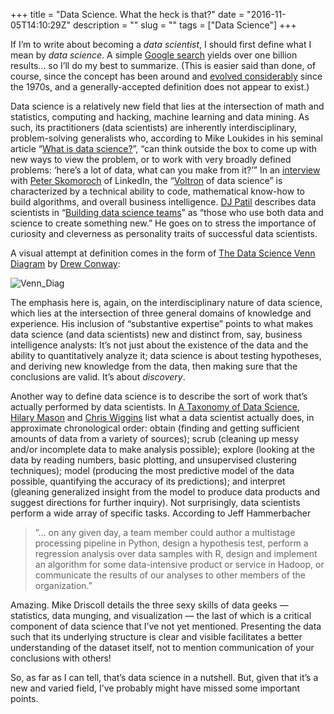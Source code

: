 +++
title = "Data Science. What the heck is that?"
date = "2016-11-05T14:10:29Z"
description = ""
slug = ""
tags = ["Data Science"]
+++

If I’m to write about becoming a *data scientist*, I should first define what I mean by *data science*. A simple [Google search](http://lmgtfy.com/?q=what+is+data+science%3F) yields over one billion results… so I’ll do my best to summarize. (This is easier said than done, of course, since the concept has been around and [evolved considerably](https://www.smartdatacollective.com/evolution-what-data-science/) since the 1970s, and a generally-accepted definition does not appear to exist.)

Data science is a relatively new field that lies at the intersection of math and statistics, computing and hacking, machine learning and data mining. As such, its practitioners (data scientists) are inherently interdisciplinary, problem-solving generalists who, according to Mike Loukides in his seminal article “[What is data science?](https://www.oreilly.com/ideas/what-is-data-science)”, “can think outside the box to come up with new ways to view the problem, or to work with very broadly defined problems: ‘here’s a lot of data, what can you make from it?’” In an [interview](https://techcrunch.com/2012/09/06/in-the-studio-linkedins-pete-skomoroch-discusses-the-voltron-of-data-science/) with [Peter Skomoroch](https://twitter.com/peteskomoroch) of LinkedIn, the “[Voltron](https://www.youtube.com/watch?v=tZZv5Z2Iz_s&feature=youtu.be) of data science” is characterized by a technical ability to code, mathematical know-how to build algorithms, and overall business intelligence. [DJ Patil](https://twitter.com/dpatil) describes data scientists in “[Building data science teams](http://radar.oreilly.com/2011/09/building-data-science-teams.html?utm_source=feedburner&utm_medium=feed&utm_campaign=Feed%3A+oreilly%2Fradar%2Fatom+%28O%27Reilly+Radar%29&utm_content=My+Yahoo)” as “those who use both data and science to create something new.” He goes on to stress the importance of curiosity and cleverness as personality traits of successful data scientists.

A visual attempt at definition comes in the form of [The Data Science Venn Diagram](http://drewconway.com/zia/?p=2378) by [Drew Conway]():

![Venn_Diag](https://images.squarespace-cdn.com/content/v1/5150aec6e4b0e340ec52710a/1364352051365-HZAS3CLBF7ABLE3F5OBY/ke17ZwdGBToddI8pDm48kB2M2-8_3EzuSSXvzQBRsa1Zw-zPPgdn4jUwVcJE1ZvWQUxwkmyExglNqGp0IvTJZUJFbgE-7XRK3dMEBRBhUpxPe_8B-x4gq2tfVez1FwLYYZXud0o-3jV-FAs7tmkMHY-a7GzQZKbHRGZboWC-fOc/Data_Science_VD.png?format=1500w)

The emphasis here is, again, on the interdisciplinary nature of data science, which lies at the intersection of three general domains of knowledge and experience. His inclusion of “substantive expertise” points to what makes data science (and data scientists) new and distinct from, say, business intelligence analysts: It’s not just about the existence of the data and the ability to quantitatively analyze it; data science is about testing hypotheses, and deriving new knowledge from the data, then making sure that the conclusions are valid. It’s about *discovery*.

Another way to define data science is to describe the sort of work that’s actually performed by data scientists. In [A Taxonomy of Data Science](http://www.dataists.com/2010/09/a-taxonomy-of-data-science/), [Hilary Mason](https://hilarymason.com/about/) and [Chris Wiggins](http://www.columbia.edu/~chw2/) list what a data scientist actually does, in approximate chronological order: obtain (finding and getting sufficient amounts of data from a variety of sources); scrub (cleaning up messy and/or incomplete data to make analysis possible); explore (looking at the data by reading numbers, basic plotting, and unsupervised clustering techniques); model (producing the most predictive model of the data possible, quantifying the accuracy of its predictions); and interpret (gleaning generalized insight from the model to produce data products and suggest directions for further inquiry). Not surprisingly, data scientists perform a wide array of specific tasks. According to Jeff Hammerbacher

> ”… on any given day, a team member could author a multistage processing pipeline in Python, design a hypothesis test, perform a regression analysis over data samples with R, design and implement an algorithm for some data-intensive product or service in Hadoop, or communicate the results of our analyses to other members of the organization.”

Amazing. Mike Driscoll details the three sexy skills of data geeks — statistics, data munging, and visualization — the last of which is a critical component of data science that I’ve not yet mentioned. Presenting the data such that its underlying structure is clear and visible facilitates a better understanding of the dataset itself, not to mention communication of your conclusions with others!

So, as far as I can tell, that’s data science in a nutshell. But, given that it’s a new and varied field, I’ve probably might have missed some important points.